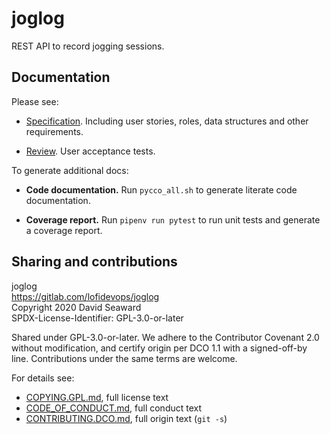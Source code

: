 # joglog

REST API to record jogging sessions.

## Documentation

Please see:

* [Specification](SPECIFICATION.md.html). Including user
  stories, roles, data structures and other requirements.

* [Review](REVIEW.md.html). User acceptance tests.

To generate additional docs:

* **Code documentation.** Run `pycco_all.sh` to generate literate code
  documentation.

* **Coverage report.** Run `pipenv run pytest` to run unit tests and
  generate a coverage report.

## Sharing and contributions

joglog  
<https://gitlab.com/lofidevops/joglog>  
Copyright 2020 David Seaward  
SPDX-License-Identifier: GPL-3.0-or-later  

Shared under GPL-3.0-or-later. We adhere to the Contributor Covenant
2.0 without modification, and certify origin per DCO 1.1 with a
signed-off-by line. Contributions under the same terms are welcome.

For details see:

* [COPYING.GPL.md], full license text
* [CODE_OF_CONDUCT.md], full conduct text
* [CONTRIBUTING.DCO.md], full origin text (`git -s`)

<!-- Links -->

[COPYING.GPL.md]: COPYING.GPL.md
[CODE_OF_CONDUCT.md]: CODE_OF_CONDUCT.md
[CONTRIBUTING.DCO.md]: CONTRIBUTING.DCO.md
